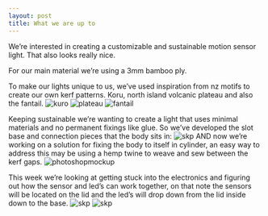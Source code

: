 ```yaml
---
layout: post
title: What we are up to
---
```


We’re interested in creating a customizable and sustainable motion sensor light. That also looks really nice.

For our main material we’re using a 3mm bamboo ply.

To make our lights unique to us, we’ve used inspiration from nz motifs to create our own kerf patterns. Koru, north island volcanic plateau and also the fantail.
![kuro]({{site.baseurl}}/images/kerfkuro.png)
![plateau]({{site.baseurl}}/images/kerfplateau.png)
![fantail]({{site.baseurl}}/images/kerffantail.png)

Keeping sustainable we’re wanting to create a light that uses minimal materials and no permanent fixings like glue. So we’ve developed the slot base and connection pieces that the body sits in: 
![skp]({{site.baseurl}}/images/skp5.png)
AND now we’re working on a solution for fixing the body to itself in cylinder, an easy way to address this may be using a hemp twine to weave and sew between the kerf gaps.
![photoshopmockup]({{site.baseurl}}/images/connectidea3.jpg)

This week we’re looking at getting stuck into the electronics and figuring out how the sensor and led’s can work together, on that note the sensors will be located on the lid and the led’s will drop down from the lid inside down to the base.
![skp]({{site.baseurl}}/images/skprender3.png)
![skp]({{site.baseurl}}/images/skprender2.png)

